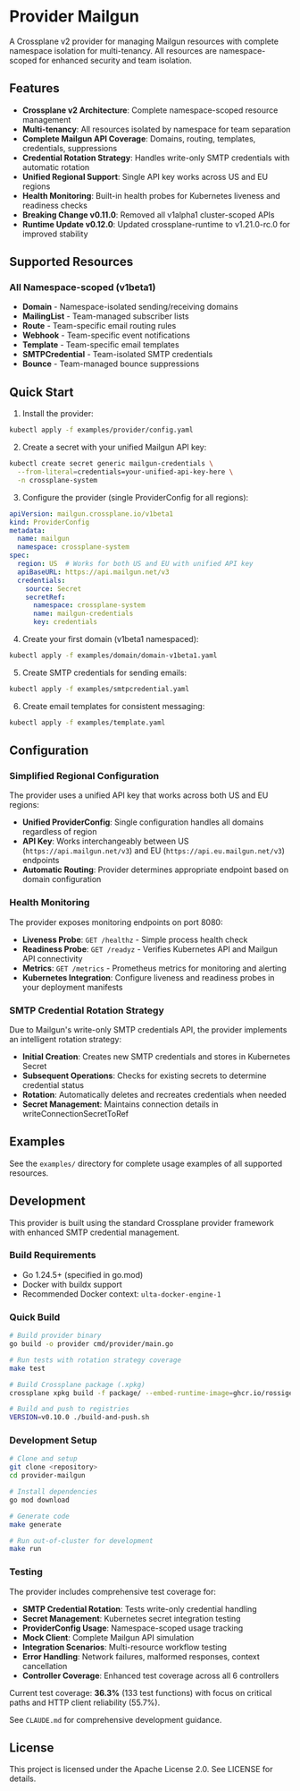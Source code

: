 # Provider Mailgun

A Crossplane v2 provider for managing Mailgun resources with complete namespace isolation for multi-tenancy. All resources are namespace-scoped for enhanced security and team isolation.

## Features

- **Crossplane v2 Architecture**: Complete namespace-scoped resource management
- **Multi-tenancy**: All resources isolated by namespace for team separation
- **Complete Mailgun API Coverage**: Domains, routing, templates, credentials, suppressions
- **Credential Rotation Strategy**: Handles write-only SMTP credentials with automatic rotation
- **Unified Regional Support**: Single API key works across US and EU regions
- **Health Monitoring**: Built-in health probes for Kubernetes liveness and readiness checks
- **Breaking Change v0.11.0**: Removed all v1alpha1 cluster-scoped APIs
- **Runtime Update v0.12.0**: Updated crossplane-runtime to v1.21.0-rc.0 for improved stability

## Supported Resources

### All Namespace-scoped (v1beta1)
- **Domain** - Namespace-isolated sending/receiving domains
- **MailingList** - Team-managed subscriber lists
- **Route** - Team-specific email routing rules
- **Webhook** - Team-specific event notifications
- **Template** - Team-specific email templates
- **SMTPCredential** - Team-isolated SMTP credentials
- **Bounce** - Team-managed bounce suppressions

## Quick Start

1. Install the provider:
```bash
kubectl apply -f examples/provider/config.yaml
```

2. Create a secret with your unified Mailgun API key:
```bash
kubectl create secret generic mailgun-credentials \
  --from-literal=credentials=your-unified-api-key-here \
  -n crossplane-system
```

3. Configure the provider (single ProviderConfig for all regions):
```yaml
apiVersion: mailgun.crossplane.io/v1beta1
kind: ProviderConfig
metadata:
  name: mailgun
  namespace: crossplane-system
spec:
  region: US  # Works for both US and EU with unified API key
  apiBaseURL: https://api.mailgun.net/v3
  credentials:
    source: Secret
    secretRef:
      namespace: crossplane-system
      name: mailgun-credentials
      key: credentials
```

4. Create your first domain (v1beta1 namespaced):
```bash
kubectl apply -f examples/domain/domain-v1beta1.yaml
```

5. Create SMTP credentials for sending emails:
```bash
kubectl apply -f examples/smtpcredential.yaml
```

6. Create email templates for consistent messaging:
```bash
kubectl apply -f examples/template.yaml
```

## Configuration

### Simplified Regional Configuration

The provider uses a unified API key that works across both US and EU regions:

- **Unified ProviderConfig**: Single configuration handles all domains regardless of region
- **API Key**: Works interchangeably between US (`https://api.mailgun.net/v3`) and EU (`https://api.eu.mailgun.net/v3`) endpoints
- **Automatic Routing**: Provider determines appropriate endpoint based on domain configuration

### Health Monitoring

The provider exposes monitoring endpoints on port 8080:

- **Liveness Probe**: `GET /healthz` - Simple process health check
- **Readiness Probe**: `GET /readyz` - Verifies Kubernetes API and Mailgun API connectivity
- **Metrics**: `GET /metrics` - Prometheus metrics for monitoring and alerting
- **Kubernetes Integration**: Configure liveness and readiness probes in your deployment manifests

### SMTP Credential Rotation Strategy

Due to Mailgun's write-only SMTP credentials API, the provider implements an intelligent rotation strategy:

- **Initial Creation**: Creates new SMTP credentials and stores in Kubernetes Secret
- **Subsequent Operations**: Checks for existing secrets to determine credential status
- **Rotation**: Automatically deletes and recreates credentials when needed
- **Secret Management**: Maintains connection details in writeConnectionSecretToRef

## Examples

See the `examples/` directory for complete usage examples of all supported resources.

## Development

This provider is built using the standard Crossplane provider framework with enhanced SMTP credential management.

### Build Requirements
- Go 1.24.5+ (specified in go.mod)
- Docker with buildx support
- Recommended Docker context: `ulta-docker-engine-1`

### Quick Build
```bash
# Build provider binary
go build -o provider cmd/provider/main.go

# Run tests with rotation strategy coverage
make test

# Build Crossplane package (.xpkg)
crossplane xpkg build -f package/ --embed-runtime-image=ghcr.io/rossigee/provider-mailgun:v0.10.0

# Build and push to registries
VERSION=v0.10.0 ./build-and-push.sh
```

### Development Setup
```bash
# Clone and setup
git clone <repository>
cd provider-mailgun

# Install dependencies
go mod download

# Generate code
make generate

# Run out-of-cluster for development
make run
```

### Testing

The provider includes comprehensive test coverage for:
- **SMTP Credential Rotation**: Tests write-only credential handling
- **Secret Management**: Kubernetes secret integration testing
- **ProviderConfig Usage**: Namespace-scoped usage tracking
- **Mock Client**: Complete Mailgun API simulation
- **Integration Scenarios**: Multi-resource workflow testing
- **Error Handling**: Network failures, malformed responses, context cancellation
- **Controller Coverage**: Enhanced test coverage across all 6 controllers

Current test coverage: **36.3%** (133 test functions) with focus on critical paths and HTTP client reliability (55.7%).

See `CLAUDE.md` for comprehensive development guidance.

## License

This project is licensed under the Apache License 2.0. See LICENSE for details.
